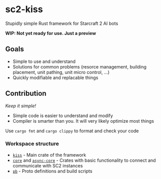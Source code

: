 # sc2-kiss

Stupidly simple Rust framework for Starcraft 2 AI bots

**WIP: Not yet ready for use. Just a preview**

## Goals

- Simple to use and understand
- Solutions for common problems
	(resorce management, building placement, unit pathing, unit micro control, ...)
- Quickly modifiable and replacable things

## Contribution

*Keep it simple!*
- Simple code is easier to understand and modify
- Compiler is smarter than you. It will very likely optimize most things

Use `cargo fmt` and `cargo clippy` to format and check your code

### Workspace structure

- [`kiss`](kiss) - Main crate of the framework
- [`core`](core) and [`async-core`](async-core) - Crates with basic functionality
	to connect and communicate with SC2 instances
- [`pb`](pb) - Proto definitions and build scripts
